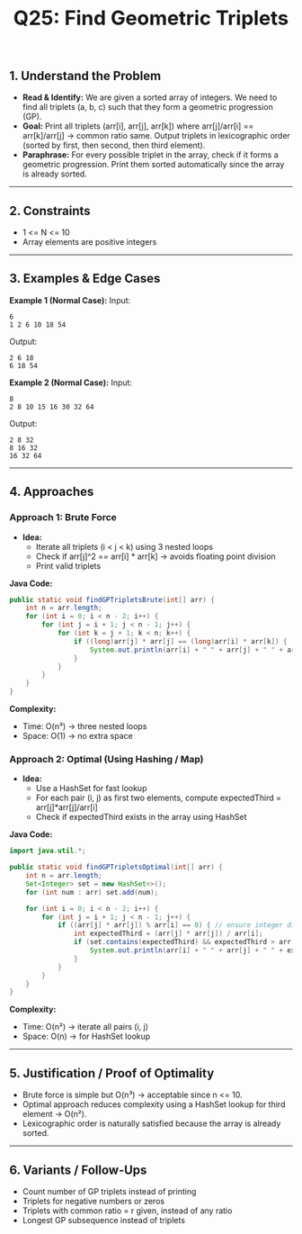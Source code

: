 <!-- #region 25-Find Geometric Triplets -->

<br>
<h1 style="text-align:center; font-size:2.5em; font-weight:bold;">Q25: Find Geometric Triplets</h1>
<br>

## 1. Understand the Problem
- **Read & Identify:** We are given a sorted array of integers. We need to find all triplets (a, b, c) such that they form a geometric progression (GP).
- **Goal:** Print all triplets (arr[i], arr[j], arr[k]) where arr[j]/arr[i] == arr[k]/arr[j] → common ratio same.  Output triplets in lexicographic order (sorted by first, then second, then third element).
- **Paraphrase:** For every possible triplet in the array, check if it forms a geometric progression.  Print them sorted automatically since the array is already sorted.

---

## 2. Constraints

- 1 <= N <= 10
- Array elements are positive integers


---

## 3. Examples & Edge Cases

**Example 1 (Normal Case):**
Input:
```text
6
1 2 6 10 18 54
```
Output:
```text
2 6 18
6 18 54
```

**Example 2 (Normal Case):**
Input:
```text
8
2 8 10 15 16 30 32 64
```
Output:
```text
2 8 32
8 16 32
16 32 64
```


---

## 4. Approaches

### Approach 1: Brute Force

- **Idea:**
  - Iterate all triplets (i < j < k) using 3 nested loops
  - Check if arr[j]^2 == arr[i] * arr[k] → avoids floating point division
  - Print valid triplets

**Java Code:**
```java
public static void findGPTripletsBrute(int[] arr) {
    int n = arr.length;
    for (int i = 0; i < n - 2; i++) {
        for (int j = i + 1; j < n - 1; j++) {
            for (int k = j + 1; k < n; k++) {
                if ((long)arr[j] * arr[j] == (long)arr[i] * arr[k]) {
                    System.out.println(arr[i] + " " + arr[j] + " " + arr[k]);
                }
            }
        }
    }
}
```

**Complexity:**
- Time: O(n³) → three nested loops
- Space: O(1) → no extra space

### Approach 2: Optimal (Using Hashing / Map)

- **Idea:**
  - Use a HashSet for fast lookup
  - For each pair (i, j) as first two elements, compute expectedThird = arr[j]*arr[j]/arr[i]
  - Check if expectedThird exists in the array using HashSet

**Java Code:**
```java
import java.util.*;

public static void findGPTripletsOptimal(int[] arr) {
    int n = arr.length;
    Set<Integer> set = new HashSet<>();
    for (int num : arr) set.add(num);

    for (int i = 0; i < n - 2; i++) {
        for (int j = i + 1; j < n - 1; j++) {
            if ((arr[j] * arr[j]) % arr[i] == 0) { // ensure integer division
                int expectedThird = (arr[j] * arr[j]) / arr[i];
                if (set.contains(expectedThird) && expectedThird > arr[j]) {
                    System.out.println(arr[i] + " " + arr[j] + " " + expectedThird);
                }
            }
        }
    }
}
```

**Complexity:**
- Time: O(n²) → iterate all pairs (i, j)
- Space: O(n) → for HashSet lookup


---

## 5. Justification / Proof of Optimality

- Brute force is simple but O(n³) → acceptable since n <= 10.
- Optimal approach reduces complexity using a HashSet lookup for third element → O(n²).
- Lexicographic order is naturally satisfied because the array is already sorted.

---

## 6. Variants / Follow-Ups

- Count number of GP triplets instead of printing
- Triplets for negative numbers or zeros
- Triplets with common ratio = r given, instead of any ratio
- Longest GP subsequence instead of triplets

<!-- #endregion -->

